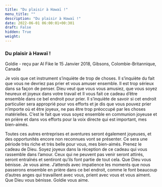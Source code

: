 ```yaml
---
title: "Du plaisir à Hawaï !"
menu_title: ""
description: "Du plaisir à Hawaï !"
date: 2022-06-01 06:00:01+00:301
draft: False
hidden: True
weight:
---
```

### Du plaisir à Hawaï !

Goldie - reçu par Al Fike le 15 Janvier 2018, Gibsons, Colombie-Britannique, Canada

Je vois que cet instrument s’inquiète de trop de choses. Il s’inquiète du fait que vous ne devriez pas prier et vous amuser ensemble. Il est trop sérieux dans sa façon de penser. Dieu veut que vous vous amusiez, que vous soyez heureux et joyeux dans votre travail et Il vous fait ce cadeau d’être ensemble dans ce bel endroit pour prier. Il s’inquiète de savoir si cet endroit particulier sera approprié pour vos efforts et je dis que vous pouvez prier n’importe où et être joyeux, ne pas être trop préoccupé par les choses matérielles. C’est le fait que vous soyez ensemble en communion joyeuse et en prière et dans vos efforts pour la voix directe qui est important, mes bien-aimés.

Toutes ces autres entreprises et aventures seront également joyeuses, et des opportunités encore non reconnues vont se présenter. Ce sera une période très riche et très belle pour vous, mes bien-aimés. Prenez le cadeau de Dieu. Soyez joyeux dans la réception de ce cadeau qui vous rassemble dans l’amour. Ceux qui ne peuvent pas venir seront attirés, seront entraînés et sentiront qu’ils font partie de tout cela. Que Dieu vous bénisse. Je vous aime. J’attends avec impatience les moments que nous passerons ensemble en prière dans ce bel endroit, comme le font beaucoup d’autres anges qui travaillent avec vous, prient avec vous et vous aiment. Que Dieu vous bénisse. Goldie vous aime.



